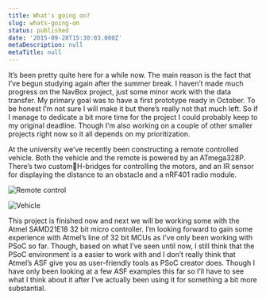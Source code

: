 ```yaml
---
title: What's going on?
slug: whats-going-on
status: published
date: '2015-09-28T15:30:03.000Z'
metaDescription: null
metaTitle: null
---
```


It’s been pretty quite here for a while now. The main reason is the fact that I’ve begun studying again after the summer break. I haven’t made much progress on the NavBox project, just some minor work with the data transfer. My primary goal was to have a first prototype ready in October. To be honest I’m not sure I will make it but there’s really not that much left. So if I manage to dedicate a bit more time for the project I could probably keep to my original deadline. Though I’m also working on a couple of other smaller projects right now so it all depends on my prioritization.

At the university we’ve recently been constructing a remote controlled vehicle. Both the vehicle and the remote is powered by an ATmega328P. There’s two customH-bridges for controlling the motors, and an IR sensor for displaying the distance to an obstacle and a nRF401 radio module.

![Remote control](https://di2hdke024x80.cloudfront.net/images/WP_20150925_003.jpg)

![Vehicle](https://di2hdke024x80.cloudfront.net/images/WP_20150925_004.jpg)

This project is finished now and next we will be working some with the Atmel SAMD21E18 32 bit micro controller. I’m looking forward to gain some experience with Atmel’s line of 32 bit MCUs as I’ve only been working with PSoC so far. Though, based on what I’ve seen until now, I still think that the PSoC environment is a easier to work with and I don’t really think that Atmel’s ASF give you as user-friendly tools as PSoC creator does. Though I have only been looking at a few ASF examples this far so I’ll have to see what I think about it after I’ve actually been using it for something a bit more substantial.

